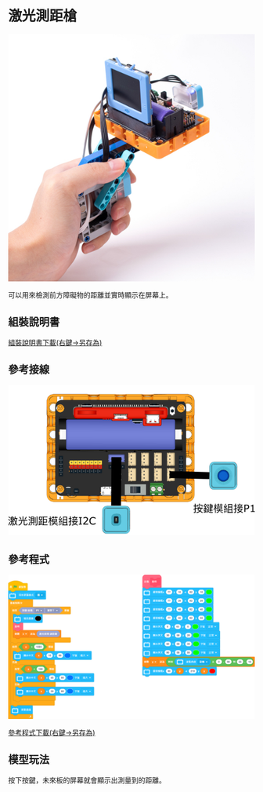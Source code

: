 # 激光測距槍

![](../images/distance_measure.jpg)

可以用來檢測前方障礙物的距離並實時顯示在屏幕上。

## 組裝說明書

[組裝說明書下載(右鍵->另存為)](./pdf/laser_ruler.pdf)

## 參考接線

![](../images/ruler_wire.png)

## 參考程式

![](../images/ruler_code.png)

[參考程式下載(右鍵->另存為)](./sb3/laser.sb3)

## 模型玩法

按下按鍵，未來板的屏幕就會顯示出測量到的距離。